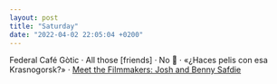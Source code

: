 ```yaml
---
layout: post
title: "Saturday"
date: "2022-04-02 22:05:04 +0200"
---
```


Federal Café Gòtic · All those [friends] · No 💩 · «¿Haces pelis con esa Krasnogorsk?» · [Meet the Filmmakers: Josh and Benny Safdie](https://letterboxd.com/film/meet-the-filmmakers-josh-and-benny-safdie/)
